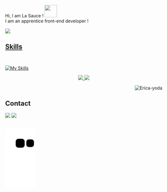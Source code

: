 Hi, I am La Sauce ! <img src="https://media.giphy.com/media/hvRJCLFzcasrR4ia7z/giphy.gif" width="40" height="40"> <br>
I am an apprentice front-end developer !
</br>

<div>
    <a href="https://github.com/lasauceblanche">
        <img align="center" height="170"
            src="https://github-readme-stats.vercel.app/api/top-langs/?username=lasauceblanche&layout=compact&langs_count=16&theme=dracula" />

</div>

## Skills
<div style="display: inline_block"><br>

 [![My Skills](https://skillicons.dev/icons?i=python,cpp,bash,github,js,html,css,arduino,php,mysql,raspberrypi,vscode)](https://skillicons.dev)

 <p align="center">
        <a href="https://abhigyantrips.dev/">
            <img width="49.5%"
                src="https://github-readme-stats.vercel.app/api?username=lasauceblanche&show_icons=true&theme=dracula&hide_border=true" />
            <img width="49.5%"
                src="https://github-readme-streak-stats.herokuapp.com/?user=lasauceblanche&theme=dracula&hide_border=true" />
  </a>
 </p>



  <img align="right" height="180em" alt="Erica-yoda"
        src="https://media1.giphy.com/media/Wo0Yw7qwzgQak/giphy.gif?cid=ecf05e47iupbwp969x4oo8dof7trloaz8maagc7xoqd6u73r&ep=v1_gifs_search&rid=giphy.gif&ct=g">
</div>

</br>

## Contact
<div>
    <a href="https://www.instagram.com/_sweety_riv_/" target="_blank"><img
            src="https://img.shields.io/badge/-Instagram-%23E4405F?style=for-the-badge&logo=instagram&logoColor=white"
            target="_blank"></a>
    <a href="mailto: tom.rivillon@gmail.com"><img
            src="https://img.shields.io/badge/-Gmail-%23333?style=for-the-badge&logo=gmail&logoColor=white"
            target="_blank"></a>
    </br>
    </br>


  ![Snake animation](https://github.com/lasauceblanche/lasauceblanche/blob/output/github-contribution-grid-snake.svg)


</div>
